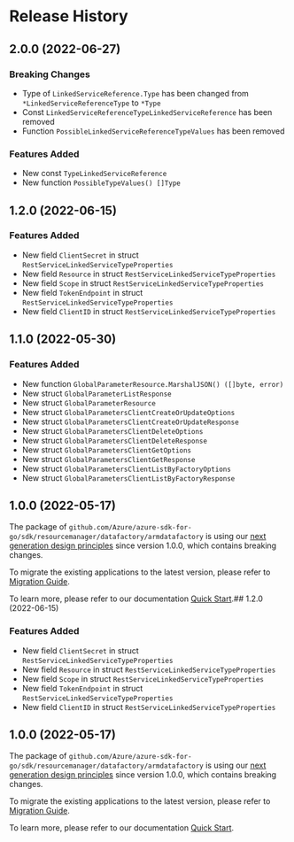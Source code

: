 # Release History

## 2.0.0 (2022-06-27)
### Breaking Changes

- Type of `LinkedServiceReference.Type` has been changed from `*LinkedServiceReferenceType` to `*Type`
- Const `LinkedServiceReferenceTypeLinkedServiceReference` has been removed
- Function `PossibleLinkedServiceReferenceTypeValues` has been removed

### Features Added

- New const `TypeLinkedServiceReference`
- New function `PossibleTypeValues() []Type`


## 1.2.0 (2022-06-15)
### Features Added

- New field `ClientSecret` in struct `RestServiceLinkedServiceTypeProperties`
- New field `Resource` in struct `RestServiceLinkedServiceTypeProperties`
- New field `Scope` in struct `RestServiceLinkedServiceTypeProperties`
- New field `TokenEndpoint` in struct `RestServiceLinkedServiceTypeProperties`
- New field `ClientID` in struct `RestServiceLinkedServiceTypeProperties`


## 1.1.0 (2022-05-30)
### Features Added

- New function `GlobalParameterResource.MarshalJSON() ([]byte, error)`
- New struct `GlobalParameterListResponse`
- New struct `GlobalParameterResource`
- New struct `GlobalParametersClientCreateOrUpdateOptions`
- New struct `GlobalParametersClientCreateOrUpdateResponse`
- New struct `GlobalParametersClientDeleteOptions`
- New struct `GlobalParametersClientDeleteResponse`
- New struct `GlobalParametersClientGetOptions`
- New struct `GlobalParametersClientGetResponse`
- New struct `GlobalParametersClientListByFactoryOptions`
- New struct `GlobalParametersClientListByFactoryResponse`


## 1.0.0 (2022-05-17)

The package of `github.com/Azure/azure-sdk-for-go/sdk/resourcemanager/datafactory/armdatafactory` is using our [next generation design principles](https://azure.github.io/azure-sdk/general_introduction.html) since version 1.0.0, which contains breaking changes.

To migrate the existing applications to the latest version, please refer to [Migration Guide](https://aka.ms/azsdk/go/mgmt/migration).

To learn more, please refer to our documentation [Quick Start](https://aka.ms/azsdk/go/mgmt).## 1.2.0 (2022-06-15)
### Features Added

- New field `ClientSecret` in struct `RestServiceLinkedServiceTypeProperties`
- New field `Resource` in struct `RestServiceLinkedServiceTypeProperties`
- New field `Scope` in struct `RestServiceLinkedServiceTypeProperties`
- New field `TokenEndpoint` in struct `RestServiceLinkedServiceTypeProperties`
- New field `ClientID` in struct `RestServiceLinkedServiceTypeProperties`


## 1.0.0 (2022-05-17)

The package of `github.com/Azure/azure-sdk-for-go/sdk/resourcemanager/datafactory/armdatafactory` is using our [next generation design principles](https://azure.github.io/azure-sdk/general_introduction.html) since version 1.0.0, which contains breaking changes.

To migrate the existing applications to the latest version, please refer to [Migration Guide](https://aka.ms/azsdk/go/mgmt/migration).

To learn more, please refer to our documentation [Quick Start](https://aka.ms/azsdk/go/mgmt).